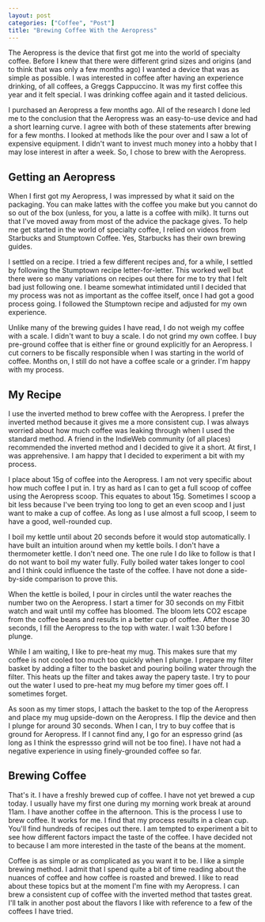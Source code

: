 ```yaml
---
layout: post
categories: ["Coffee", "Post"]
title: "Brewing Coffee With the Aeropress"
---
```


The Aeropress is the device that first got me into the world of specialty coffee. Before I knew that there were different grind sizes and origins (and to think that was only a few months ago) I wanted a device that was as simple as possible. I was interested in coffee after having an experience drinking, of all coffees, a Greggs Cappuccino. It was my first coffee this year and it felt special. I was drinking coffee again and it tasted delicious.

I purchased an Aeropress a few months ago. All of the research I done led me to the conclusion that the Aeropress was an easy-to-use device and had a short learning curve. I agree with both of these statements after brewing for a few months. I looked at methods like the pour over and I saw a lot of expensive equipment. I didn't want to invest much money into a hobby that I may lose interest in after a week. So, I chose to brew with the Aeropress.

## Getting an Aeropress

When I first got my Aeropress, I was impressed by what it said on the packaging. You can make lattes with the coffee you make but you cannot do so out of the box (unless, for you, a latte is a coffee with milk). It turns out that I've moved away from most of the advice the package gives. To help me get started in the world of specialty coffee, I relied on videos from Starbucks and Stumptown Coffee. Yes, Starbucks has their own brewing guides.

I settled on a recipe. I tried a few different recipes and, for a while, I settled  by following the Stumptown recipe letter-for-letter. This worked well but there were so many variations on recipes out there for me to try that I felt bad just following one. I beame somewhat intimidated until I decided that my process was not as important as the coffee itself, once I had got a good process going. I followed the Stumptown recipe and adjusted for my own experience.

Unlike many of the brewing guides I have read, I do not weigh my coffee with a scale. I didn't want to buy a scale. I do not grind my own coffee. I buy pre-ground coffee that is either fine or ground explicitly for an Aeropress. I cut corners to be fiscally responsible when I was starting in the world of coffee. Months on, I still do not have a coffee scale or a grinder. I'm happy with my process.

## My Recipe

I use the inverted method to brew coffee with the Aeropress. I prefer the inverted method because it gives me a more consistent cup. I was always worried about how much coffee was leaking through when I used the standard method. A friend in the IndieWeb community (of all places) recommended the inverted method and I decided to give it a short. At first, I was apprehensive. I am happy that I decided to experiment a bit with my process.

I place about 15g of coffee into the Aeropress. I am not very specific about how much coffee I put in. I try as hard as I can to get a full scoop of coffee using the Aeropress scoop. This equates to about 15g. Sometimes I scoop a bit less because I've been trying too long to get an even scoop and I just want to make a cup of coffee. As long as I use almost a full scoop, I seem to have a good, well-rounded cup.

I boil my kettle until about 20 seconds before it would stop automatically. I have built an intuition around when my kettle boils. I don't have a thermometer kettle. I don't need one. The one rule I do like to follow is that I do not want to boil my water fully. Fully boiled water takes longer to cool and I think could influence the taste of the coffee. I have not done a side-by-side comparison to prove this.

When the kettle is boiled, I pour in circles until the water reaches the number two on the Aeropress. I start a timer for 30 seconds on my Fitbit watch and wait until my coffee has bloomed. The bloom lets CO2 escape from the coffee beans and results in a better cup of coffee. After those 30 seconds, I fill the Aeropress to the top with water. I wait 1:30 before I plunge.

While I am waiting, I like to pre-heat my mug. This makes sure that my coffee is not cooled too much too quickly when I plunge. I prepare my filter basket by adding a filter to the basket and pouring boiling water through the filter. This heats up the filter and takes away the papery taste. I try to pour out the water I used to pre-heat my mug before my timer goes off. I sometimes forget.

As soon as my timer stops, I attach the basket to the top of the Aeropress and place my mug upside-down on the Aeropress. I flip the device and then I plunge for around 30 seconds. When I can, I try to buy coffee that is ground for Aeropress. If I cannot find any, I go for an espresso grind (as long as I think the espressso grind will not be too fine). I have not had a negative experience in using finely-grounded coffee so far.

## Brewing Coffee

That's it. I have a freshly brewed cup of coffee. I have not yet brewed a cup today. I usually have my first one during my morning work break at around 11am. I have another coffee in the afternoon. This is the process I use to brew coffee. It works for me. I find that my process results in a clean cup. You'll find hundreds of recipes out there. I am tempted to experiment a bit to see how different factors impact the taste of the coffee. I have decided not to because I am more interested in the taste of the beans at the moment.

Coffee is as simple or as complicated as you want it to be. I like a simple brewing method. I admit that I spend quite a bit of time reading about the nuances of coffee and how coffee is roasted and brewed. I like to read about these topics but at the moment I'm fine with my Aeropress. I can brew a consistent cup of coffee with the inverted method that tastes great. I'll talk in another post about the flavors I like with reference to a few of the coffees I have tried.